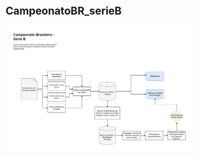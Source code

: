 # CampeonatoBR_serieB

![pipeline](https://github.com/viniciusbelchior0/CampeonatoBR_serieB/blob/main/references/diagrama_br-serieb.drawio.png)
